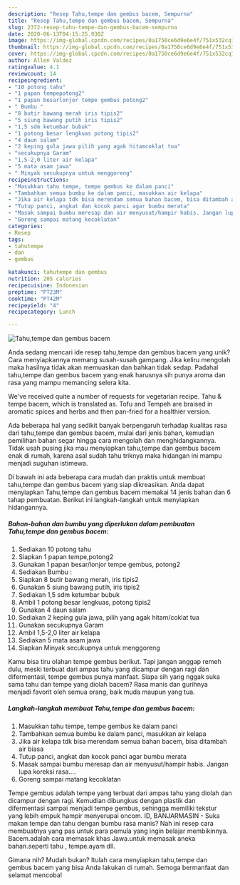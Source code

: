 ```yaml
---
description: "Resep Tahu,tempe dan gembus bacem, Sempurna"
title: "Resep Tahu,tempe dan gembus bacem, Sempurna"
slug: 2372-resep-tahu-tempe-dan-gembus-bacem-sempurna
date: 2020-06-13T04:15:25.930Z
image: https://img-global.cpcdn.com/recipes/0a1750ce6d9e6e4f/751x532cq70/tahutempe-dan-gembus-bacem-foto-resep-utama.jpg
thumbnail: https://img-global.cpcdn.com/recipes/0a1750ce6d9e6e4f/751x532cq70/tahutempe-dan-gembus-bacem-foto-resep-utama.jpg
cover: https://img-global.cpcdn.com/recipes/0a1750ce6d9e6e4f/751x532cq70/tahutempe-dan-gembus-bacem-foto-resep-utama.jpg
author: Allen Valdez
ratingvalue: 4.1
reviewcount: 14
recipeingredient:
- "10 potong tahu"
- "1 papan tempepotong2"
- "1 papan besarlonjor tempe gembus potong2"
- " Bumbu "
- "8 butir bawang merah iris tipis2"
- "5 siung bawang putih iris tipis2"
- "1,5 sdm ketumbar bubuk"
- "1 potong besar lengkuas potong tipis2"
- "4 daun salam"
- "2 keping gula jawa pilih yang agak hitamcoklat tua"
- "secukupnya Garam"
- "1,5-2,0 liter air kelapa"
- "5 mata asam jawa"
- " Minyak secukupnya untuk menggoreng"
recipeinstructions:
- "Masukkan tahu tempe, tempe gembus ke dalam panci"
- "Tambahkan semua bumbu ke dalam panci, masukkan air kelapa"
- "Jika air kelapa tdk bisa merendam semua bahan bacem, bisa ditambah air biasa"
- "Tutup panci, angkat dan kocok panci agar bumbu merata"
- "Masak sampai bumbu meresap dan air menyusut/hampir habis. Jangan lupa koreksi rasa...."
- "Goreng sampai matang kecoklatan"
categories:
- Resep
tags:
- tahutempe
- dan
- gembus

katakunci: tahutempe dan gembus 
nutrition: 205 calories
recipecuisine: Indonesian
preptime: "PT23M"
cooktime: "PT42M"
recipeyield: "4"
recipecategory: Lunch

---
```



![Tahu,tempe dan gembus bacem](https://img-global.cpcdn.com/recipes/0a1750ce6d9e6e4f/751x532cq70/tahutempe-dan-gembus-bacem-foto-resep-utama.jpg)

Anda sedang mencari ide resep tahu,tempe dan gembus bacem yang unik? Cara menyiapkannya memang susah-susah gampang. Jika keliru mengolah maka hasilnya tidak akan memuaskan dan bahkan tidak sedap. Padahal tahu,tempe dan gembus bacem yang enak harusnya sih punya aroma dan rasa yang mampu memancing selera kita.

We&#39;ve received quite a number of requests for vegetarian recipe. Tahu &amp; tempe bacem, which is translated as. Tofu and Tempeh are braised in aromatic spices and herbs and then pan-fried for a healthier version.

Ada beberapa hal yang sedikit banyak berpengaruh terhadap kualitas rasa dari tahu,tempe dan gembus bacem, mulai dari jenis bahan, kemudian pemilihan bahan segar hingga cara mengolah dan menghidangkannya. Tidak usah pusing jika mau menyiapkan tahu,tempe dan gembus bacem enak di rumah, karena asal sudah tahu triknya maka hidangan ini mampu menjadi suguhan istimewa.


Di bawah ini ada beberapa cara mudah dan praktis untuk membuat tahu,tempe dan gembus bacem yang siap dikreasikan. Anda dapat menyiapkan Tahu,tempe dan gembus bacem memakai 14 jenis bahan dan 6 tahap pembuatan. Berikut ini langkah-langkah untuk menyiapkan hidangannya.

<!--inarticleads1-->

##### Bahan-bahan dan bumbu yang diperlukan dalam pembuatan Tahu,tempe dan gembus bacem:

1. Sediakan 10 potong tahu
1. Siapkan 1 papan tempe,potong2
1. Gunakan 1 papan besar/lonjor tempe gembus, potong2
1. Sediakan  Bumbu :
1. Siapkan 8 butir bawang merah, iris tipis2
1. Gunakan 5 siung bawang putih, iris tipis2
1. Sediakan 1,5 sdm ketumbar bubuk
1. Ambil 1 potong besar lengkuas, potong tipis2
1. Gunakan 4 daun salam
1. Sediakan 2 keping gula jawa, pilih yang agak hitam/coklat tua
1. Gunakan secukupnya Garam
1. Ambil 1,5-2,0 liter air kelapa
1. Sediakan 5 mata asam jawa
1. Siapkan  Minyak secukupnya untuk menggoreng


Kamu bisa tiru olahan tempe gembus berikut. Tapi jangan anggap remeh dulu, meski terbuat dari ampas tahu yang dicampur dengan ragi dan difermentasi, tempe gembus punya manfaat. Siapa sih yang nggak suka sama tahu dan tempe yang diolah bacem? Rasa manis dan gurihnya menjadi favorit oleh semua orang, baik muda maupun yang tua. 

<!--inarticleads2-->

##### Langkah-langkah membuat Tahu,tempe dan gembus bacem:

1. Masukkan tahu tempe, tempe gembus ke dalam panci
1. Tambahkan semua bumbu ke dalam panci, masukkan air kelapa
1. Jika air kelapa tdk bisa merendam semua bahan bacem, bisa ditambah air biasa
1. Tutup panci, angkat dan kocok panci agar bumbu merata
1. Masak sampai bumbu meresap dan air menyusut/hampir habis. Jangan lupa koreksi rasa....
1. Goreng sampai matang kecoklatan


Tempe gembus adalah tempe yang terbuat dari ampas tahu yang diolah dan dicampur dengan ragi. Kemudian dibungkus dengan plastik dan difermentasi sampai menjadi tempe gembus, sehingga memiliki tekstur yang lebih empuk hampir menyerupai oncom. ID, BANJARMASIN - Suka makan tempe dan tahu dengan bumbu rasa manis? Nah ini resep cara membuatnya yang pas untuk para pemula yang ingin belajar membikinnya. Bacem.adalah cara memasak khas Jawa.untuk memasak aneka bahan.seperti tahu , tempe.ayam dll. 

Gimana nih? Mudah bukan? Itulah cara menyiapkan tahu,tempe dan gembus bacem yang bisa Anda lakukan di rumah. Semoga bermanfaat dan selamat mencoba!
